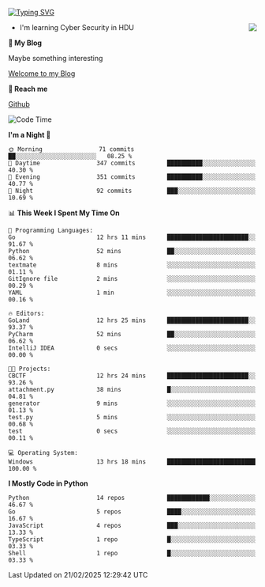 [![Typing SVG](https://readme-typing-svg.herokuapp.com?font=Fira+Code&pause=1000&random=false&width=450&height=60&lines=Hello+%F0%9F%91%8B%F0%9F%8F%BB;I'm+JBNRZ)](https://git.io/typing-svg)

<a href="#">
  <img align="right" src="https://github-readme-stats.vercel.app/api?username=JBNRZ&show_icons=true&bg_color=15,f2f7fd,E0EAFC" />
</a>

- I'm learning Cyber Security in HDU

 **🌱 My Blog**

Maybe something interesting

[Welcome to my Blog](https://jbnrz.com.cn/)

 **💬 Reach me** 

[Github](https://github.com/JBNRZ)


<!--START_SECTION:waka-->
![Code Time](http://img.shields.io/badge/Code%20Time-992%20hrs%2038%20mins-blue)

**I'm a Night 🦉** 

```text
🌞 Morning                71 commits          ██░░░░░░░░░░░░░░░░░░░░░░░   08.25 % 
🌆 Daytime                347 commits         ██████████░░░░░░░░░░░░░░░   40.30 % 
🌃 Evening                351 commits         ██████████░░░░░░░░░░░░░░░   40.77 % 
🌙 Night                  92 commits          ███░░░░░░░░░░░░░░░░░░░░░░   10.69 % 
```


📊 **This Week I Spent My Time On** 

```text
💬 Programming Languages: 
Go                       12 hrs 11 mins      ███████████████████████░░   91.67 % 
Python                   52 mins             ██░░░░░░░░░░░░░░░░░░░░░░░   06.62 % 
textmate                 8 mins              ░░░░░░░░░░░░░░░░░░░░░░░░░   01.11 % 
GitIgnore file           2 mins              ░░░░░░░░░░░░░░░░░░░░░░░░░   00.29 % 
YAML                     1 min               ░░░░░░░░░░░░░░░░░░░░░░░░░   00.16 % 

🔥 Editors: 
GoLand                   12 hrs 25 mins      ███████████████████████░░   93.37 % 
PyCharm                  52 mins             ██░░░░░░░░░░░░░░░░░░░░░░░   06.62 % 
IntelliJ IDEA            0 secs              ░░░░░░░░░░░░░░░░░░░░░░░░░   00.00 % 

🐱‍💻 Projects: 
CBCTF                    12 hrs 24 mins      ███████████████████████░░   93.26 % 
attachment.py            38 mins             █░░░░░░░░░░░░░░░░░░░░░░░░   04.81 % 
generator                9 mins              ░░░░░░░░░░░░░░░░░░░░░░░░░   01.13 % 
test.py                  5 mins              ░░░░░░░░░░░░░░░░░░░░░░░░░   00.68 % 
test                     0 secs              ░░░░░░░░░░░░░░░░░░░░░░░░░   00.11 % 

💻 Operating System: 
Windows                  13 hrs 18 mins      █████████████████████████   100.00 % 
```

**I Mostly Code in Python** 

```text
Python                   14 repos            ████████████░░░░░░░░░░░░░   46.67 % 
Go                       5 repos             ████░░░░░░░░░░░░░░░░░░░░░   16.67 % 
JavaScript               4 repos             ███░░░░░░░░░░░░░░░░░░░░░░   13.33 % 
TypeScript               1 repo              █░░░░░░░░░░░░░░░░░░░░░░░░   03.33 % 
Shell                    1 repo              █░░░░░░░░░░░░░░░░░░░░░░░░   03.33 % 
```




 Last Updated on 21/02/2025 12:29:42 UTC
<!--END_SECTION:waka-->
